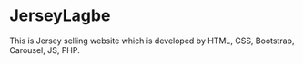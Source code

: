 # JerseyLagbe
This is Jersey selling website which is developed by HTML, CSS, Bootstrap, Carousel, JS, PHP.
